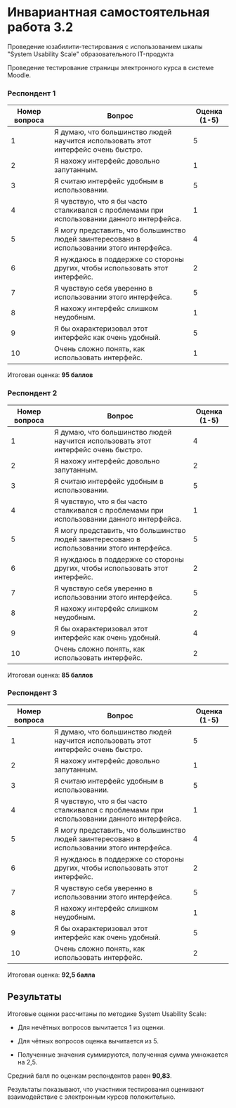 # Инвариантная самостоятельная работа 3.2

Проведение юзабилити-тестирования с использованием шкалы "System Usability Scale" образовательного IT-продукта

Проведение тестирование страницы электронного курса в системе Moodle.

### Респондент 1

| Номер вопроса | Вопрос                                                                                     | Оценка (1-5) |
| ------------- | ------------------------------------------------------------------------------------------ | ------------ |
| 1             | Я думаю, что большинство людей научится использовать этот интерфейс очень быстро.          | 5            |
| 2             | Я нахожу интерфейс довольно запутанным.                                                    | 1            |
| 3             | Я считаю интерфейс удобным в использовании.                                                | 5            |
| 4             | Я чувствую, что я бы часто сталкивался с проблемами при использовании данного интерфейса.  | 1            |
| 5             | Я могу представить, что большинство людей заинтересовано в использовании этого интерфейса. | 4            |
| 6             | Я нуждаюсь в поддержке со стороны других, чтобы использовать этот интерфейс.               | 2            |
| 7             | Я чувствую себя уверенно в использовании этого интерфейса.                                 | 5            |
| 8             | Я нахожу интерфейс слишком неудобным.                                                      | 1            |
| 9             | Я бы охарактеризовал этот интерфейс как очень удобный.                                     | 5            |
| 10            | Очень сложно понять, как использовать интерфейс.                                           | 1            |

Итоговая оценка: **95 баллов**

### Респондент 2

| Номер вопроса | Вопрос                                                                                     | Оценка (1-5) |
| ------------- | ------------------------------------------------------------------------------------------ | ------------ |
| 1             | Я думаю, что большинство людей научится использовать этот интерфейс очень быстро.          | 4            |
| 2             | Я нахожу интерфейс довольно запутанным.                                                    | 2            |
| 3             | Я считаю интерфейс удобным в использовании.                                                | 5            |
| 4             | Я чувствую, что я бы часто сталкивался с проблемами при использовании данного интерфейса.  | 1            |
| 5             | Я могу представить, что большинство людей заинтересовано в использовании этого интерфейса. | 5            |
| 6             | Я нуждаюсь в поддержке со стороны других, чтобы использовать этот интерфейс.               | 2            |
| 7             | Я чувствую себя уверенно в использовании этого интерфейса.                                 | 5            |
| 8             | Я нахожу интерфейс слишком неудобным.                                                      | 2            |
| 9             | Я бы охарактеризовал этот интерфейс как очень удобный.                                     | 4            |
| 10            | Очень сложно понять, как использовать интерфейс.                                           | 2            |

Итоговая оценка: **85 баллов**

### Респондент 3

| Номер вопроса | Вопрос                                                                                     | Оценка (1-5) |
| ------------- | ------------------------------------------------------------------------------------------ | ------------ |
| 1             | Я думаю, что большинство людей научится использовать этот интерфейс очень быстро.          | 5            |
| 2             | Я нахожу интерфейс довольно запутанным.                                                    | 1            |
| 3             | Я считаю интерфейс удобным в использовании.                                                | 5            |
| 4             | Я чувствую, что я бы часто сталкивался с проблемами при использовании данного интерфейса.  | 1            |
| 5             | Я могу представить, что большинство людей заинтересовано в использовании этого интерфейса. | 4            |
| 6             | Я нуждаюсь в поддержке со стороны других, чтобы использовать этот интерфейс.               | 2            |
| 7             | Я чувствую себя уверенно в использовании этого интерфейса.                                 | 5            |
| 8             | Я нахожу интерфейс слишком неудобным.                                                      | 1            |
| 9             | Я бы охарактеризовал этот интерфейс как очень удобный.                                     | 5            |
| 10            | Очень сложно понять, как использовать интерфейс.                                           | 2            |

Итоговая оценка: **92,5 балла**

## Результаты

Итоговые оценки рассчитаны по методике System Usability Scale:

- Для нечётных вопросов вычитается 1 из оценки.

- Для чётных вопросов оценка вычитается из 5.

- Полученные значения суммируются, полученная сумма умножается на 2,5.

Средний балл по оценкам респондентов равен **90,83**.

Результаты показывают, что участники тестирования оценивают взаимодействие с электронным курсов положительно.

